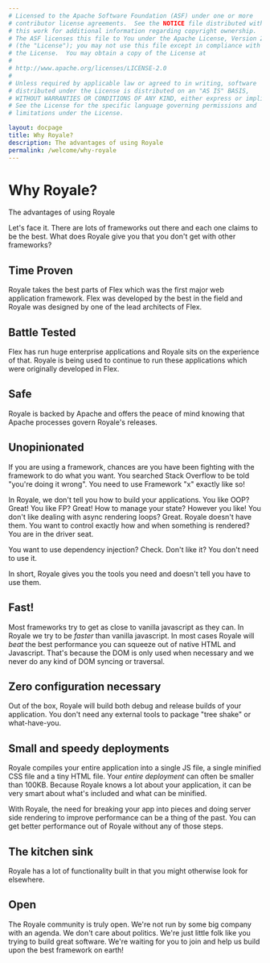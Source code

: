 ```yaml
---
# Licensed to the Apache Software Foundation (ASF) under one or more
# contributor license agreements.  See the NOTICE file distributed with
# this work for additional information regarding copyright ownership.
# The ASF licenses this file to You under the Apache License, Version 2.0
# (the "License"); you may not use this file except in compliance with
# the License.  You may obtain a copy of the License at
# 
# http://www.apache.org/licenses/LICENSE-2.0
# 
# Unless required by applicable law or agreed to in writing, software
# distributed under the License is distributed on an "AS IS" BASIS,
# WITHOUT WARRANTIES OR CONDITIONS OF ANY KIND, either express or implied.
# See the License for the specific language governing permissions and
# limitations under the License.

layout: docpage
title: Why Royale?
description: The advantages of using Royale
permalink: /welcome/why-royale
---
```

# Why Royale?

The advantages of using Royale

Let's face it. There are lots of frameworks out there and each one claims to be the best. What does Royale give you that you don't get with other frameworks?

## Time Proven
Royale takes the best parts of Flex which was the first major web application framework. Flex was developed by the best in the field and Royale was designed by one of the lead architects of Flex.

## Battle Tested
Flex has run huge enterprise applications and Royale sits on the experience of that. Royale is being used to continue to run these applications which were originally developed in Flex.

## Safe
Royale is backed by Apache and offers the peace of mind knowing that Apache processes govern Royale's releases.

## Unopinionated
If you are using a framework, chances are you have been fighting with the framework to do what you want. You searched Stack Overflow to be told "you're doing it wrong". You need to use Framework "x" exactly like so!

In Royale, we don't tell you how to build your applications. You like OOP? Great! You like FP? Great! How to manage your state? However you like! You don't like dealing with async rendering loops? Great. Royale doesn't have them. You want to control exactly how and when something is rendered? You are in the driver seat.

You want to use dependency injection? Check. Don't like it? You don't need to use it.

In short, Royale gives you the tools you need and doesn't tell you have to use them.

## Fast!
Most frameworks try to get as close to vanilla javascript as they can. In Royale we try to be _faster_ than vanilla javascript. In most cases Royale will _beat_ the best performance you can squeeze out of native HTML and Javascript. That's because the DOM is only used when necessary and we never do any kind of DOM syncing or traversal.

## Zero configuration necessary
Out of the box, Royale will build both debug and release builds of your application. You don't need any external tools to package "tree shake" or what-have-you.

## Small and speedy deployments
Royale compiles your entire application into a single JS file, a single minified CSS file and a tiny HTML file. Your _entire deployment_ can often be smaller than 100KB. Because Royale knows a lot about your application, it can be very smart about what's included and what can be minified.

With Royale, the need for breaking your app into pieces and doing server side rendering to improve performance can be a thing of the past. You can get better performance out of Royale without any of those steps.

## The kitchen sink
Royale has a lot of functionality built in that you might otherwise look for elsewhere.

## Open
The Royale community is truly open. We're not run by some big company with an agenda. We don't care about politics. We're just little folk like you trying to build great software. We're waiting for you to join and help us build upon the best framework on earth!